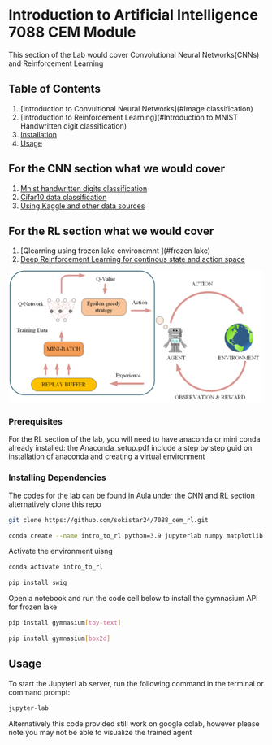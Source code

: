 # Introduction to Artificial Intelligence 7088 CEM Module

This section of the Lab would cover Convolutional Neural Networks(CNNs) and Reinforcement Learning
## Table of Contents

1. [Introduction to Convultional Neural  Networks](#Image classification)
2. [Introduction to Reinforcement Learning](#Introduction to MNIST Handwritten digit classification)
3. [Installation](#installation)
4. [Usage](#usage)

## For the CNN section what we would cover
1. [Mnist handwritten digits classification ](#MNIST)
2. [Cifar10 data  classification ](#Cifar10 )
3. [Using Kaggle and other data sources ](#Kaggle)


## For the RL section what we would cover
1. [Qlearning using frozen lake environemnt ](#frozen lake)
2. [Deep Reinforcement Learning for continous state and action space](#Carpole )

<div style="text-align: center;">
  <img src="images/DQN_learning_circle.png" alt="Reinforcement Learning" title="Reinforcement Learning" width="500" height="auto" />
</div>

### Prerequisites
For the RL section of the lab, you will need to have anaconda or mini conda already installed:
the Anaconda_setup.pdf include a step by step guid on installation of anaconda and creating a virtual environment

### Installing Dependencies
The codes for the lab can be found in Aula under the CNN and RL section alternatively clone this repo 
```bash
git clone https://github.com/sokistar24/7088_cem_rl.git
```
```bash
conda create --name intro_to_rl python=3.9 jupyterlab numpy matplotlib pytorch
```
Activate the environment uisng 
```bash
conda activate intro_to_rl

```
```bash
pip install swig
```
Open a notebook and run the code cell below to install the gymnasium API for frozen lake

```bash
pip install gymnasium[toy-text]
```
```bash
pip install gymnasium[box2d]
```
## Usage 
To start the JupyterLab server, run the following command 
in the terminal or command prompt:
```bash
jupyter-lab
```
Alternatively this code provided still work on google colab, however please note you may not be able to visualize the trained agent  